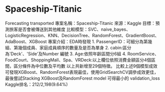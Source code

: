 # Spaceship-Titanic
Forecasting transported
專案名稱：Spaceship-Titanic
來源：Kaggle
目標：預測旅客是否會被傳送到其他維度
比較模型：SVC、naive_bayes、LogisticRegression、KNN、DecisionTree、RandomForest、GradientBoost、AdaBoost、XGBoost
專案介紹：EDA時發現 1. PassengerID：可細分為第幾組、第幾個成員、家庭成員順序的數量及是否為單身
				 2. cabin:區分為'Deck'、'Side'及Number 編號
	 			 3. Age:依照年齡區間分6組
	  			 4. RoomService、FoodCourt、ShoppingMall、Spa、VRDeck:以上欄位依照消費金額區分4個區間，區分條件為中位數及平均數
	   以上共新增至29個特徵。
	   比較上述9個模型成效可發現XGBoost、RandomForest表現最佳，使用GridSearchCV調參成效更佳，最後嘗試Stacking XGBoost及RandomForest model 可得最小的 validation_loss
Kaggle排名：212/2,198(9.64%)
	   
	   
